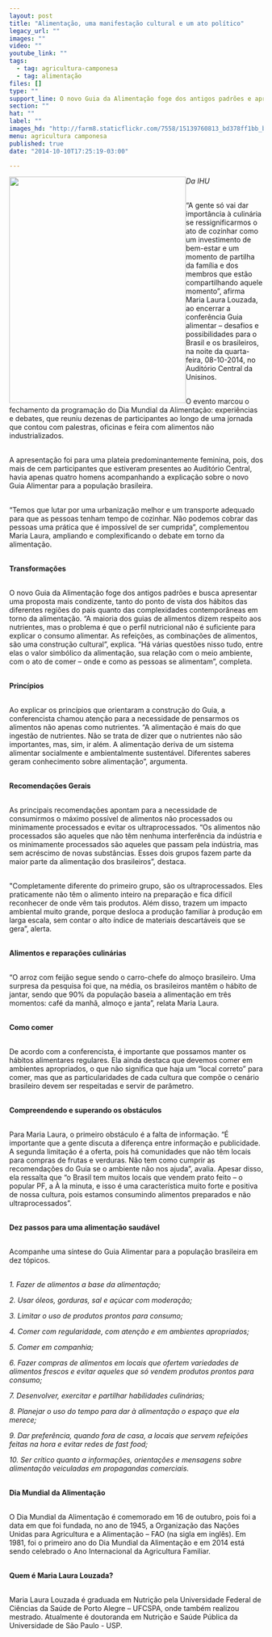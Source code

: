 ```yaml
---
layout: post
title: "Alimentação, uma manifestação cultural e um ato político"
legacy_url: ""
images: ""
video: ""
youtube_link: ""
tags:
  - tag: agricultura-camponesa
  - tag: alimentação
files: []
type: ""
support_line: O novo Guia da Alimentação foge dos antigos padrões e apresenta uma proposta mais sobre as complexidades contemporâneas em torno da alimentação.
section: ""
hat: ""
label: ""
images_hd: "http://farm8.staticflickr.com/7558/15139760813_bd378ff1bb_b.jpg"
menu: agricultura camponesa
published: true
date: "2014-10-10T17:25:19-03:00"

---
```

<p><em><img alt="" height="448" src="http://farm8.staticflickr.com/7558/15139760813_bd378ff1bb_b.jpg" style="float:left" width="350" />Da IHU</em></p>

<p><br />
&ldquo;A gente s&oacute; vai dar import&acirc;ncia &agrave; culin&aacute;ria se ressignificarmos o ato de cozinhar como um investimento de bem-estar e um momento de partilha da fam&iacute;lia e dos membros que est&atilde;o compartilhando aquele momento&rdquo;, afirma Maria Laura Louzada, ao encerrar a confer&ecirc;ncia Guia alimentar &ndash; desafios e possibilidades para o Brasil e os brasileiros, na noite da quarta-feira, 08-10-2014, no Audit&oacute;rio Central da Unisinos.</p>

<p><br />
O evento marcou o fechamento da programa&ccedil;&atilde;o do Dia Mundial da Alimenta&ccedil;&atilde;o: experi&ecirc;ncias e debates, que reuniu dezenas de participantes ao longo de uma jornada que contou com palestras, oficinas e feira com alimentos n&atilde;o industrializados.</p>

<p><br />
A apresenta&ccedil;&atilde;o foi para uma plateia predominantemente feminina, pois, dos mais de cem participantes que estiveram presentes ao Audit&oacute;rio Central, havia apenas quatro homens acompanhando a explica&ccedil;&atilde;o sobre o novo Guia Alimentar para a popula&ccedil;&atilde;o brasileira.</p>

<p><br />
&ldquo;Temos que lutar por uma urbaniza&ccedil;&atilde;o melhor e um transporte adequado para que as pessoas tenham tempo de cozinhar. N&atilde;o podemos cobrar das pessoas uma pr&aacute;tica que &eacute; imposs&iacute;vel de ser cumprida&rdquo;, complementou Maria Laura, ampliando e complexificando o debate em torno da alimenta&ccedil;&atilde;o.</p>

<p><br />
<strong>Transforma&ccedil;&otilde;es</strong></p>

<p><br />
O novo Guia da Alimenta&ccedil;&atilde;o foge dos antigos padr&otilde;es e busca apresentar uma proposta mais condizente, tanto do ponto de vista dos h&aacute;bitos das diferentes regi&otilde;es do pa&iacute;s quanto das complexidades contempor&acirc;neas em torno da alimenta&ccedil;&atilde;o. &ldquo;A maioria dos guias de alimentos dizem respeito aos nutrientes, mas o problema &eacute; que o perfil nutricional n&atilde;o &eacute; suficiente para explicar o consumo alimentar. As refei&ccedil;&otilde;es, as combina&ccedil;&otilde;es de alimentos, s&atilde;o uma constru&ccedil;&atilde;o cultural&rdquo;, explica. &ldquo;H&aacute; v&aacute;rias quest&otilde;es nisso tudo, entre elas o valor simb&oacute;lico da alimenta&ccedil;&atilde;o, sua rela&ccedil;&atilde;o com o meio ambiente, com o ato de comer &ndash; onde e como as pessoas se alimentam&rdquo;, completa.</p>

<p><br />
<strong>Princ&iacute;pios</strong></p>

<p><br />
Ao explicar os princ&iacute;pios que orientaram a constru&ccedil;&atilde;o do Guia, a conferencista chamou aten&ccedil;&atilde;o para a necessidade de pensarmos os alimentos n&atilde;o apenas como nutrientes. &ldquo;A alimenta&ccedil;&atilde;o &eacute; mais do que ingest&atilde;o de nutrientes. N&atilde;o se trata de dizer que o nutrientes n&atilde;o s&atilde;o importantes, mas, sim, ir al&eacute;m. A alimenta&ccedil;&atilde;o deriva de um sistema alimentar socialmente e ambientalmente sustent&aacute;vel. Diferentes saberes geram conhecimento sobre alimenta&ccedil;&atilde;o&rdquo;, argumenta.</p>

<p><br />
<strong>Recomenda&ccedil;&otilde;es Gerais</strong></p>

<p><br />
As principais recomenda&ccedil;&otilde;es apontam para a necessidade de consumirmos o m&aacute;ximo poss&iacute;vel de alimentos n&atilde;o processados ou minimamente processados e evitar os ultraprocessados. &ldquo;Os alimentos n&atilde;o processados s&atilde;o aqueles que n&atilde;o t&ecirc;m nenhuma interfer&ecirc;ncia da ind&uacute;stria e os minimamente processados s&atilde;o aqueles que passam pela ind&uacute;stria, mas sem acr&eacute;scimo de novas subst&acirc;ncias. Esses dois grupos fazem parte da maior parte da alimenta&ccedil;&atilde;o dos brasileiros&rdquo;, destaca.</p>

<p><br />
&quot;Completamente diferente do primeiro grupo, s&atilde;o os ultraprocessados. Eles praticamente n&atilde;o t&ecirc;m o alimento inteiro na prepara&ccedil;&atilde;o e fica dif&iacute;cil reconhecer de onde v&ecirc;m tais produtos. Al&eacute;m disso, trazem um impacto ambiental muito grande, porque desloca a produ&ccedil;&atilde;o familiar &agrave; produ&ccedil;&atilde;o em larga escala, sem contar o alto &iacute;ndice de materiais descart&aacute;veis que se gera&rdquo;, alerta.</p>

<p><br />
<strong>Alimentos e repara&ccedil;&otilde;es culin&aacute;rias</strong></p>

<p><br />
&ldquo;O arroz com feij&atilde;o segue sendo o carro-chefe do almo&ccedil;o brasileiro. Uma surpresa da pesquisa foi que, na m&eacute;dia, os brasileiros mant&ecirc;m o h&aacute;bito de jantar, sendo que 90% da popula&ccedil;&atilde;o baseia a alimenta&ccedil;&atilde;o em tr&ecirc;s momentos: caf&eacute; da manh&atilde;, almo&ccedil;o e janta&rdquo;, relata Maria Laura.</p>

<p><br />
<strong>Como comer</strong></p>

<p><br />
De acordo com a conferencista, &eacute; importante que possamos manter os h&aacute;bitos alimentares regulares. Ela ainda destaca que devemos comer em ambientes apropriados, o que n&atilde;o significa que haja um &ldquo;local correto&rdquo; para comer, mas que as particularidades de cada cultura que comp&otilde;e o cen&aacute;rio brasileiro devem ser respeitadas e servir de par&acirc;metro.</p>

<p><br />
<strong>Compreendendo e superando os obst&aacute;culos</strong></p>

<p><br />
Para Maria Laura, o primeiro obst&aacute;culo &eacute; a falta de informa&ccedil;&atilde;o. &ldquo;&Eacute; importante que a gente discuta a diferen&ccedil;a entre informa&ccedil;&atilde;o e publicidade. A segunda limita&ccedil;&atilde;o &eacute; a oferta, pois h&aacute; comunidades que n&atilde;o t&ecirc;m locais para compras de frutas e verduras. N&atilde;o tem como cumprir as recomenda&ccedil;&otilde;es do Guia se o ambiente n&atilde;o nos ajuda&rdquo;, avalia. Apesar disso, ela ressalta que &ldquo;o Brasil tem muitos locais que vendem prato feito &ndash; o popular PF, a &Agrave; la minuta, e isso &eacute; uma caracter&iacute;stica muito forte e positiva de nossa cultura, pois estamos consumindo alimentos preparados e n&atilde;o ultraprocessados&rdquo;.</p>

<p><br />
<strong>Dez passos para uma alimenta&ccedil;&atilde;o saud&aacute;vel</strong></p>

<p><br />
Acompanhe uma s&iacute;ntese do Guia Alimentar para a popula&ccedil;&atilde;o brasileira em dez t&oacute;picos.</p>

<p><br />
<em>1. Fazer de alimentos a base da alimenta&ccedil;&atilde;o;</em></p>

<p><em>2. Usar &oacute;leos, gorduras, sal e a&ccedil;&uacute;car com modera&ccedil;&atilde;o;</em></p>

<p><em>3. Limitar o uso de produtos prontos para consumo;</em></p>

<p><em>4. Comer com regularidade, com aten&ccedil;&atilde;o e em ambientes apropriados;</em></p>

<p><em>5. Comer em companhia;</em></p>

<p><em>6. Fazer compras de alimentos em locais que ofertem variedades de alimentos frescos e evitar aqueles que s&oacute; vendem produtos prontos para consumo;</em></p>

<p><em>7. Desenvolver, exercitar e partilhar habilidades culin&aacute;rias;</em></p>

<p><em>8. Planejar o uso do tempo para dar &agrave; alimenta&ccedil;&atilde;o o espa&ccedil;o que ela merece;</em></p>

<p><em>9. Dar prefer&ecirc;ncia, quando fora de casa, a locais que servem refei&ccedil;&otilde;es feitas na hora e evitar redes de fast food;</em></p>

<p><em>10. Ser cr&iacute;tico quanto a informa&ccedil;&otilde;es, orienta&ccedil;&otilde;es e mensagens sobre alimenta&ccedil;&atilde;o veiculadas em propagandas comerciais.</em></p>

<p><br />
<strong>Dia Mundial da Alimenta&ccedil;&atilde;o</strong></p>

<p><br />
O Dia Mundial da Alimenta&ccedil;&atilde;o &eacute; comemorado em 16 de outubro, pois foi a data em que foi fundada, no ano de 1945, a Organiza&ccedil;&atilde;o das Na&ccedil;&otilde;es Unidas para Agricultura e a Alimenta&ccedil;&atilde;o &ndash; FAO (na sigla em ingl&ecirc;s). Em 1981, foi o primeiro ano do Dia Mundial da Alimenta&ccedil;&atilde;o e em 2014 est&aacute; sendo celebrado o Ano Internacional da Agricultura Familiar.</p>

<p><br />
<strong>Quem &eacute; Maria Laura Louzada?</strong></p>

<p><br />
Maria Laura Louzada &eacute; graduada em Nutri&ccedil;&atilde;o pela Universidade Federal de Ci&ecirc;ncias da Sa&uacute;de de Porto Alegre &ndash; UFCSPA, onde tamb&eacute;m realizou mestrado. Atualmente &eacute; doutoranda em Nutri&ccedil;&atilde;o e Sa&uacute;de P&uacute;blica da Universidade de S&atilde;o Paulo - USP.</p>
